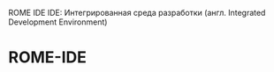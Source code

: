 ROME IDE
IDE: Интегрированная среда разработки (англ. Integrated Development Environment) 

# ROME-IDE
